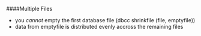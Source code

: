 ####Multiple Files
* you *cannot* empty the first database file (dbcc shrinkfile (file, emptyfile))
* data from emptyfile is distributed evenly accross the remaining files
